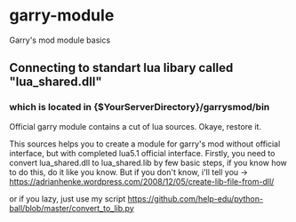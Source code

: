 # garry-module
Garry's mod module basics

## Connecting to standart lua libary called "lua_shared.dll"
### which is located in {$YourServerDirectory}/garrysmod/bin


Official garry module contains a cut of lua sources. Okaye, restore it.

This sources helps you to create a module for garry's mod without official interface, but with completed lua5.1 official interface. Firstly, you need to convert lua_shared.dll to lua_shared.lib by few basic steps, if you know how to do this, do it like you know. But if you don't know, i'll tell you -> https://adrianhenke.wordpress.com/2008/12/05/create-lib-file-from-dll/

or if you lazy, just use my script https://github.com/help-edu/python-ball/blob/master/convert_to_lib.py

